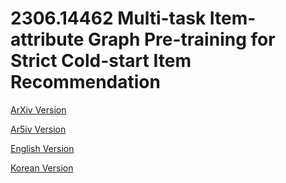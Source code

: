 # 2306.14462 Multi-task Item-attribute Graph Pre-training for Strict Cold-start Item Recommendation

[ArXiv Version](https://arxiv.org/abs/2306.14462)

[Ar5iv Version](https://ar5iv.org/abs/2306.14462)

[English Version](https://raw.githack.com/kh-kim/arxiv-translator/master/papers/2306.14462/paper.en.html)

[Korean Version](https://raw.githack.com/kh-kim/arxiv-translator/master/papers/2306.14462/paper.ko.html)
